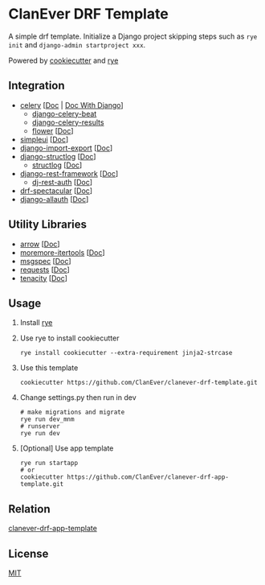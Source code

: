 # ClanEver DRF Template

A simple drf template. Initialize a Django project skipping steps such as `rye init` and `django-admin startproject xxx`.

Powered by [cookiecutter](https://github.com/cookiecutter/cookiecutter) and [rye](https://github.com/mitsuhiko/rye)

## Integration

- [celery](https://github.com/celery/celery) [[Doc](https://docs.celeryq.dev/en/stable/) | [Doc With Django](https://docs.celeryq.dev/en/stable/django/index.html)]
    - [django-celery-beat](https://github.com/celery/django-celery-beat)
    - [django-celery-results](https://github.com/celery/django-celery-results)
    - [flower](https://github.com/mher/flower) [[Doc](https://flower.readthedocs.io/en/latest/)]
- [simpleui](https://github.com/newpanjing/simpleui) [[Doc](https://newpanjing.github.io/simpleui_docs/config.html)]
- [django-import-export](https://github.com/django-import-export/django-import-export) [[Doc](https://django-import-export.readthedocs.io/en/latest/)]
- [django-structlog](https://github.com/jrobichaud/django-structlog) [[Doc](https://django-structlog.readthedocs.io/en/latest/)]
    - [structlog](https://github.com/hynek/structlog) [[Doc](https://www.structlog.org/en/stable/)]
- [django-rest-framework](https://github.com/encode/django-rest-framework/tree/master) [[Doc](https://www.django-rest-framework.org/)]
    - [dj-rest-auth](https://github.com/iMerica/dj-rest-auth) [[Doc](https://dj-rest-auth.readthedocs.io/en/latest/)]
- [drf-spectacular](https://github.com/tfranzel/drf-spectacular) [[Doc](https://drf-spectacular.readthedocs.io/en/latest/)]
- [django-allauth](https://github.com/pennersr/django-allauth) [[Doc](https://docs.allauth.org/en/latest/)]

## Utility Libraries

- [arrow](https://github.com/arrow-py/arrow) [[Doc](https://arrow.readthedocs.io/en/latest/)]
- [moremore-itertools](https://github.com/more-itertools/more-itertools) [[Doc](https://more-itertools.readthedocs.io/en/latest/)]
- [msgspec](https://github.com/jcrist/msgspec) [[Doc](https://jcristharif.com/msgspec/)]
- [requests](https://github.com/psf/requests) [[Doc](https://requests.readthedocs.io/en/latest/)]
- [tenacity](https://github.com/jd/tenacity) [[Doc](https://tenacity.readthedocs.io/en/latest/)]

## Usage

1. Install [rye](https://github.com/mitsuhiko/rye)

2. Use rye to install cookiecutter
    ```shell
    rye install cookiecutter --extra-requirement jinja2-strcase
    ```

3. Use this template
    ```shell
    cookiecutter https://github.com/ClanEver/clanever-drf-template.git
    ```

4. Change settings.py then run in dev
    ```shell
    # make migrations and migrate
    rye run dev_mnm
    # runserver
    rye run dev
    ```

5. [Optional] Use app template
    ```shell
    rye run startapp
    # or
    cookiecutter https://github.com/ClanEver/clanever-drf-app-template.git
    ```

## Relation

[clanever-drf-app-template](https://github.com/ClanEver/clanever-drf-app-template/)

## License

[MIT](./LICENSE)
